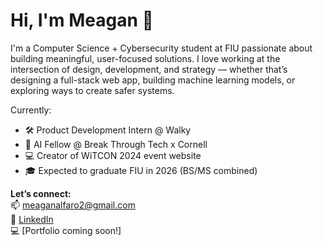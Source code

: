 # Hi, I'm Meagan 👋

I'm a Computer Science + Cybersecurity student at FIU passionate about building meaningful, user-focused solutions. I love working at the intersection of design, development, and strategy — whether that’s designing a full-stack web app, building machine learning models, or exploring ways to create safer systems.

Currently:
- 🛠️ Product Development Intern @ Walky
- 🤖 AI Fellow @ Break Through Tech x Cornell
- 💻 Creator of WiTCON 2024 event website
- 🎓 Expected to graduate FIU in 2026 (BS/MS combined)

**Let’s connect:**  
📫 meaganalfaro2@gmail.com  
🔗 [LinkedIn](https://www.linkedin.com/in/meaganalfaro/)  
💻 [Portfolio coming soon!]  
